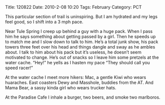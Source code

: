 Title: 120822
Date: 2010-2-08 10:20
Tags: February
Category: PCT

This particular section of trail is uninspiring. But I am hydrated and my legs feel good, so I shift into a 3 mph pace.

Near Tule Spring I creep up behind a guy with a huge pack. When I pass him he says something about getting passed by a girl. Then he speeds up to match me and I slow down to talk to him. He’s a total junk show, his pack towers three feet over his head and things dangle and sway as he ambles about. I talk to him about his pack but it’s useless, he doesn’t seem motivated to change. He’s out of snacks so I leave him some pretzels at the water cache. “Hey!” he yells as I hasten my pace “They should call you speed racer!”

At the water cache I meet more hikers: Mac, a gentle Kiwi who wears huaraches. East coasters Dewy and Masshole, buddies from the AT. And Mama Bear, a sassy kinda girl who wears trucker hats.

At the Paradise Cafe I inhale a burger, two beers, and smoke two marlboros.
